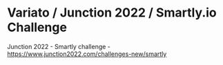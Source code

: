 # Variato / Junction 2022 / Smartly.io Challenge








Junction 2022 - Smartly challenge - https://www.junction2022.com/challenges-new/smartly
